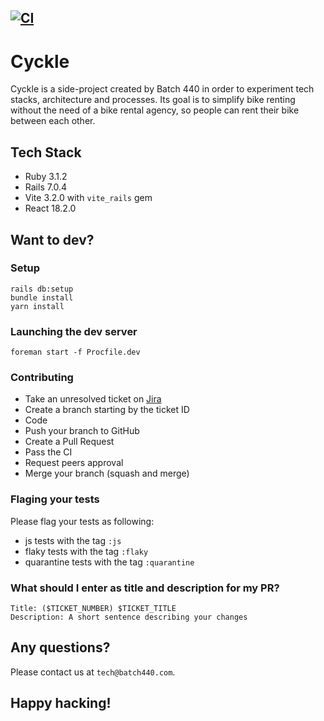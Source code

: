 [![CI](https://github.com/Batch-440/cyckle/actions/workflows/ci.yml/badge.svg)](https://github.com/Batch-440/cyckle/actions/workflows/ci.yml)
------

# Cyckle

Cyckle is a side-project created by Batch 440 in order to experiment tech stacks, architecture and processes. Its goal is to simplify bike renting without the need of a bike rental agency, so people can rent their bike between each other.

## Tech Stack
- Ruby 3.1.2
- Rails 7.0.4
- Vite 3.2.0 with `vite_rails` gem
- React 18.2.0

## Want to dev?

### Setup
```
rails db:setup
bundle install
yarn install
```

### Launching the dev server
`foreman start -f Procfile.dev`

### Contributing
- Take an unresolved ticket on [Jira](https://anthyou.atlassian.net/jira/software/projects/CYC/boards/2)
- Create a branch starting by the ticket ID
- Code
- Push your branch to GitHub
- Create a Pull Request
- Pass the CI
- Request peers approval
- Merge your branch (squash and merge)

### Flaging your tests
Please flag your tests as following:
- js tests with the tag `:js`
- flaky tests with the tag `:flaky`
- quarantine tests with the tag `:quarantine`

### What should I enter as title and description for my PR?
```
Title: ($TICKET_NUMBER) $TICKET_TITLE
Description: A short sentence describing your changes
```

## Any questions?
Please contact us at `tech@batch440.com`.

## Happy hacking!
